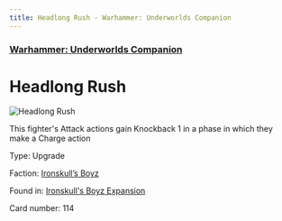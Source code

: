 ```yaml
---
title: Headlong Rush - Warhammer: Underworlds Companion
---
```


### [Warhammer: Underworlds Companion](https://guidokessels.github.io/wh-underworlds)

  

# Headlong Rush

![Headlong Rush](https://warhammerunderworlds.com/wp-content/uploads/sites/6/2017/12/114_ENG-Headlong-Rush.png)

This fighter's Attack actions gain Knockback 1 in a phase in which they make a Charge action

Type: Upgrade

Faction: [Ironskull’s Boyz](https://guidokessels.github.io/wh-underworlds/factions/ironskulls-boyz)

Found in: [Ironskull's Boyz Expansion](https://guidokessels.github.io/wh-underworlds/locations/ironskulls-boyz-expansion)

Card number: 114
